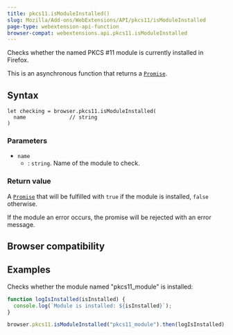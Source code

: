 ```yaml
---
title: pkcs11.isModuleInstalled()
slug: Mozilla/Add-ons/WebExtensions/API/pkcs11/isModuleInstalled
page-type: webextension-api-function
browser-compat: webextensions.api.pkcs11.isModuleInstalled
---
```




Checks whether the named PKCS #11 module is currently installed in Firefox.

This is an asynchronous function that returns a [`Promise`](/Web/JavaScript/Reference/Global_Objects/Promise).

## Syntax

```js-nolint
let checking = browser.pkcs11.isModuleInstalled(
  name              // string
)
```

### Parameters

- `name`
  - : `string`. Name of the module to check.

### Return value

A [`Promise`](/Web/JavaScript/Reference/Global_Objects/Promise) that will be fulfilled with `true` if the module is installed, `false` otherwise.

If the module an error occurs, the promise will be rejected with an error message.

## Browser compatibility



## Examples

Checks whether the module named "pkcs11_module" is installed:

```js
function logIsInstalled(isInstalled) {
  console.log(`Module is installed: ${isInstalled}`);
}

browser.pkcs11.isModuleInstalled("pkcs11_module").then(logIsInstalled);
```


